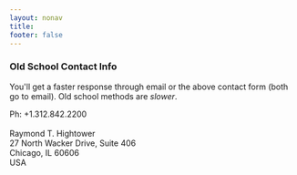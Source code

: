 ```yaml
---
layout: nonav
title: 
footer: false
---
```


<div class="pipedriveWebForms" data-pd-webforms="https://webforms.pipedrive.com/f/2TAjkc6WzZ1uDlRJDK906swyubjxWytdB34YzHdoBUOdJ6x7u7KA6lEgTdwh4Y7DB"><script src="https://webforms.pipedrive.com/f/loader"></script></div>


### Old School Contact Info

You'll get a faster response through email or the above contact form (both go to email). Old school methods are _slower_.

Ph: +1.312.842.2200<br/>
&nbsp;<br/>
Raymond T. Hightower<br/>
27 North Wacker Drive, Suite 406<br/>
Chicago, IL 60606<br/>
USA<br/>


